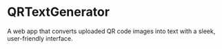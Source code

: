 # QRTextGenerator
A web app that converts uploaded QR code images into text with a sleek, user-friendly interface.
